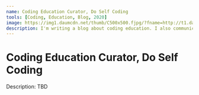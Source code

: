 ```yaml
---
name: Coding Education Curator, Do Self Coding
tools: [Coding, Education, Blog, 2020]
image: https://img1.daumcdn.net/thumb/C500x500.fjpg/?fname=http://t1.daumcdn.net/brunch/service/user/16kl/image/Uc8hhxyzS0WujE_PcSxXexUHYXo.jpg
description: I'm writing a blog about coding education. I also communicate with the readers via 'Q Talk', which means a curation talk. 
---
```


# Coding Education Curator, Do Self Coding

Description: TBD <br>